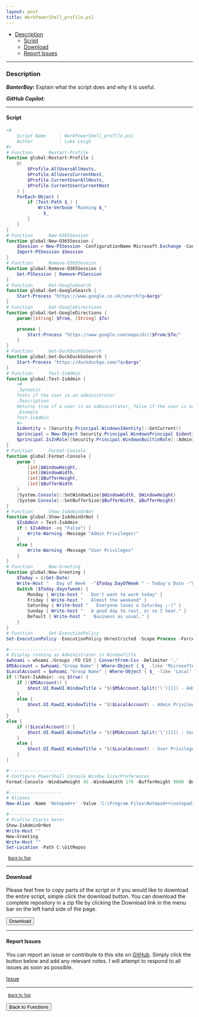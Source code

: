 ```yaml
---
layout: post
title: WorkPowerShell_profile.ps1
---
```


- [Description](#description)
  - [Script](#script)
  - [Download](#download)
  - [Report Issues](#report-issues)

---

### Description

**_BanterBoy:_** Explain what the script does and why it is useful.

**_GitHub Copilot:_**

---

#### Script

```powershell
<#
	Script Name		: WorkPowerShell_profile.ps1
	Author			: Luke Leigh
#>
# Function		Restart-Profile
function global:Restart-Profile {
	@(
		$Profile.AllUsersAllHosts,
		$Profile.AllUsersCurrentHost,
		$Profile.CurrentUserAllHosts,
		$Profile.CurrentUserCurrentHost
	) |
	ForEach-Object {
		if (Test-Path $_) {
			Write-Verbose "Running $_"
			. $_
		}
	}
}
# Function		New-O365Session
function global:New-O365Session {
	$Session = New-PSSession -ConfigurationName Microsoft.Exchange -ConnectionUri https://outlook.office365.com/powershell-liveid/ -Credential (Get-Credential) -Authentication Basic -AllowRedirection
	Import-PSSession $Session
}
# Function		Remove-O365Session
function global:Remove-O365Session {
	Get-PSSession | Remove-PSSession
}
# Function		Get-GoogleSearch
function global:Get-GoogleSearch {
	Start-Process "https://www.google.co.uk/search?q=$args"
}
# Function		Get-GoogleDirections
function global:Get-GoogleDirections {
	param([string] $From, [String] $To)

	process {
		Start-Process "https://www.google.com/maps/dir/$From/$To/"
	}
}
# Function		Get-DuckDuckGoSearch
function global:Get-DuckDuckGoSearch {
	Start-Process "https://duckduckgo.com/?q=$args"
}
# Function		Test-IsAdmin
function global:Test-IsAdmin {
	<#
	.Synopsis
	Tests if the user is an administrator
	.Description
	Returns true if a user is an administrator, false if the user is not an administrator
	.Example
	Test-IsAdmin
	#>
	$identity = [Security.Principal.WindowsIdentity]::GetCurrent()
	$principal = New-Object Security.Principal.WindowsPrincipal $identity
	$principal.IsInRole([Security.Principal.WindowsBuiltinRole]::Administrator)
}
# Function		Format-Console
function global:Format-Console {
	param (
		[int]$WindowHeight,
		[int]$WindowWidth,
		[int]$BufferHeight,
		[int]$BufferWidth
	)
	[System.Console]::SetWindowSize($WindowWidth, $WindowHeight)
	[System.Console]::SetBufferSize($BufferWidth, $BufferHeight)
}
# Function		Show-IsAdminOrNot
function global:Show-IsAdminOrNot {
	$IsAdmin = Test-IsAdmin
	if ( $IsAdmin -eq "False") {
		Write-Warning -Message "Admin Privileges!"
	}
	else {
		Write-Warning -Message "User Privileges"
	}
}
# Function		New-Greeting
function global:New-Greeting {
	$Today = $(Get-Date)
	Write-Host "   Day of Week  -"$Today.DayOfWeek " - Today's Date -"$Today.ToShortDateString() "- Current Time -"$Today.ToShortTimeString()
	Switch ($Today.dayofweek) {
		Monday { Write-host "   Don't want to work today" }
		Friday { Write-host "   Almost the weekend" }
		Saturday { Write-host "   Everyone loves a Saturday ;-)" }
		Sunday { Write-host "   A good day to rest, or so I hear." }
		Default { Write-host "   Business as usual." }
	}
}
# Function		Set-ExecutionPolicy
Set-ExecutionPolicy -ExecutionPolicy Unrestricted -Scope Process -Force

#--------------------
# Display running as Administrator in WindowTitle
$whoami = whoami /Groups /FO CSV | ConvertFrom-Csv -Delimiter ','
$MSAccount = $whoami."Group Name" | Where-Object { $_ -like 'MicrosoftAccount*' }
$LocalAccount = $whoami."Group Name" | Where-Object { $_ -like 'Local' }
if ((Test-IsAdmin) -eq $true) {
	if (($MSAccount)) {
		$host.UI.RawUI.WindowTitle = "$($MSAccount.Split('\')[1]) - Admin Privileges"
	}
	else {
		$host.UI.RawUI.WindowTitle = "$($LocalAccount) - Admin Privileges"
	}
}
else {
	if (($LocalAccount)) {
		$host.UI.RawUI.WindowTitle = "$($MSAccount.Split('\')[1]) - User Privileges"
	}
	else {
		$host.UI.RawUI.WindowTitle = "$($LocalAccount) - User Privileges"
	}
}

#--------------------
# Configure PowerShell Console Window Size/Preferences
Format-Console -WindowHeight 45 -WindowWidth 170 -BufferHeight 9000 -BufferWidth 170

#--------------------
# Aliases
New-Alias -Name 'Notepad++' -Value 'C:\Program Files\Notepad++\notepad++.exe' -Description 'Launch Notepad++'

#--------------------
# Profile Starts here!
Show-IsAdminOrNot
Write-Host ""
New-Greeting
Write-Host ""
Set-Location -Path C:\GitRepos
```

<span style="font-size:11px;"><a href="#"><i class="fas fa-caret-up" aria-hidden="true" style="color: white; margin-right:5px;"></i>Back to Top</a></span>

---

#### Download

Please feel free to copy parts of the script or if you would like to download the entire script, simple click the download button. You can download the complete repository in a zip file by clicking the Download link in the menu bar on the left hand side of the page.

<button class="btn" type="submit" onclick="window.open('/PowerShell/functions/powerShellProfile/personalProfiles/WorkPowerShell_profile.ps1')">
    <i class="fa fa-cloud-download-alt">
    </i>
        Download
</button>

---

#### Report Issues

You can report an issue or contribute to this site on <a href="https://github.com/BanterBoy/scripts-blog/issues">GitHub</a>. Simply click the button below and add any relevant notes. I will attempt to respond to all issues as soon as possible.

<!-- Place this tag where you want the button to render. -->

<a class="github-button" href="https://github.com/BanterBoy/scripts-blog/issues/new?title=WorkPowerShell_profile.ps1&body=There is a problem with this function. Please find details below." data-show-count="true" aria-label="Issue BanterBoy/scripts-blog on GitHub">Issue</a>

---

<span style="font-size:11px;"><a href="#"><i class="fas fa-caret-up" aria-hidden="true" style="color: white; margin-right:5px;"></i>Back to Top</a></span>

<a href="/menu/_pages/functions.html">
    <button class="btn">
        <i class='fas fa-reply'>
        </i>
            Back to Functions
    </button>
</a>

[1]: http://ecotrust-canada.github.io/markdown-toc
[2]: https://github.com/googlearchive/code-prettify
